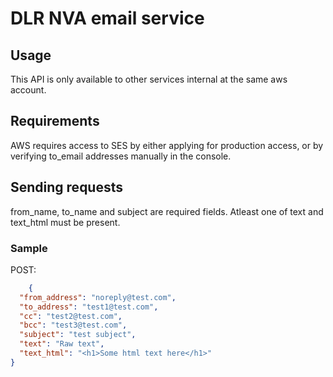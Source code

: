 # DLR NVA email service

## Usage
This API is only available to other services internal at the same aws account.

## Requirements
AWS requires access to SES by either applying for production access, 
or by verifying to_email addresses manually in the console.

## Sending requests
from_name, to_name and subject are required fields.
Atleast one of text and text_html must be present.

### Sample
POST:
```json
    {
  "from_address": "noreply@test.com",
  "to_address": "test1@test.com",
  "cc": "test2@test.com",
  "bcc": "test3@test.com",
  "subject": "test subject",
  "text": "Raw text",
  "text_html": "<h1>Some html text here</h1>"
}
```
